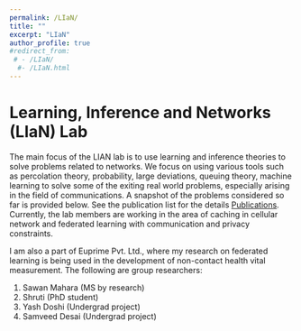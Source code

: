 ```yaml
---
permalink: /LIaN/
title: ""
excerpt: "LIaN"
author_profile: true
#redirect_from: 
 # - /LIaN/
  #- /LIaN.html
---
```




# Learning, Inference and Networks (LIaN) Lab

The main  focus of the LIAN lab is to use learning and inference theories to solve problems related to networks. We focus on using various tools such as  percolation theory, probability, large deviations, queuing theory,  machine learning to solve some of the exiting real world problems,  especially arising in the field of communications. A snapshot of the  problems considered so far is provided below. See the publication list  for the details [Publications](/academicpages.github.io/publications/). Currently, the lab members are working in the area of caching in  cellular network and federated learning with communication and privacy  constraints. 

I am also a part of Euprime Pvt. Ltd.,  where my research on federated learning is being used in the development of non-contact health vital measurement. The following are group  researchers:

1. Sawan Mahara (MS by research)
2. Shruti (PhD student)
3. Yash Doshi (Undergrad project)
4. Samveed Desai (Undergrad project)
